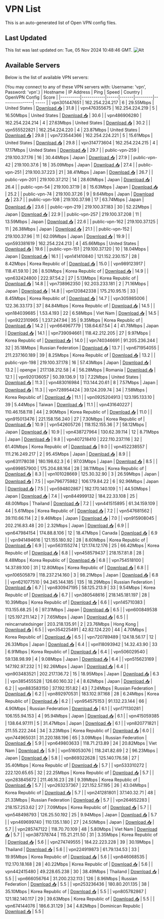 # VPN List

This is an auto-generated list of Open VPN config files.

## Last Updated

This list was last updated on: Tue, 05 Nov 2024 10:48:46 GMT.
![Alt](https://repobeats.axiom.co/api/embed/186b98318ef1479477931607c1ad7d823f12451f.svg "Repobeats analytics image")

## Available Servers

Below is the list of available VPN servers:

(You may connect to any of these VPN servers with: Username: 'vpn', Password: 'vpn'.)
| Hostname | IP Address | Ping | Speed | Country | OpenVPN Config | Score |
|----------|------------|------|-------|---------|----------------| ----- |
| vpn301447651 | 162.254.224.217 | 6 | 29.55Mbps | United States | [Download 📥](./configs/server_0_US.ovpn) | 31.8 |
| vpn476355675 | 162.254.224.219 | 5 | 16.50Mbps | United States | [Download 📥](./configs/server_1_US.ovpn) | 30.6 |
| vpn486906280 | 162.254.224.214 | 4 | 27.63Mbps | United States | [Download 📥](./configs/server_2_US.ovpn) | 30.2 |
| vpn555522821 | 162.254.224.220 | 4 | 23.87Mbps | United States | [Download 📥](./configs/server_3_US.ovpn) | 29.8 |
| vpn723544366 | 162.254.224.221 | 5 | 15.61Mbps | United States | [Download 📥](./configs/server_4_US.ovpn) | 29.8 |
| vpn314773604 | 162.254.224.215 | 4 | 17.17Mbps | United States | [Download 📥](./configs/server_5_US.ovpn) | 29.7 |
| public-vpn-259 | 219.100.37.176 | 16 | 30.44Mbps | Japan | [Download 📥](./configs/server_6_JP.ovpn) | 27.9 |
| public-vpn-42 | 219.100.37.6 | 18 | 35.09Mbps | Japan | [Download 📥](./configs/server_7_JP.ovpn) | 27.4 |
| public-vpn-251 | 219.100.37.223 | 21 | 38.41Mbps | Japan | [Download 📥](./configs/server_8_JP.ovpn) | 26.7 |
| public-vpn-201 | 219.100.37.212 | 14 | 28.60Mbps | Japan | [Download 📥](./configs/server_9_JP.ovpn) | 26.4 |
| public-vpn-54 | 219.100.37.19 | 8 | 15.63Mbps | Japan | [Download 📥](./configs/server_10_JP.ovpn) | 25.2 |
| public-vpn-74 | 219.100.37.26 | 9 | 9.64Mbps | Japan | [Download 📥](./configs/server_11_JP.ovpn) | 23.7 |
| public-vpn-108 | 219.100.37.98 | 17 | 63.74Mbps | Japan | [Download 📥](./configs/server_12_JP.ovpn) | 23.6 |
| public-vpn-219 | 219.100.37.183 | 30 | 52.22Mbps | Japan | [Download 📥](./configs/server_13_JP.ovpn) | 22.9 |
| public-vpn-257 | 219.100.37.208 | 11 | 13.59Mbps | Japan | [Download 📥](./configs/server_14_JP.ovpn) | 22.6 |
| public-vpn-162 | 219.100.37.125 | 11 | 26.38Mbps | Japan | [Download 📥](./configs/server_15_JP.ovpn) | 21.1 |
| public-vpn-152 | 219.100.37.96 | 11 | 62.09Mbps | Japan | [Download 📥](./configs/server_16_JP.ovpn) | 19.9 |
| vpn593381619 | 162.254.224.213 | 4 | 45.66Mbps | United States | [Download 📥](./configs/server_17_US.ovpn) | 19.6 |
| public-vpn-151 | 219.100.37.120 | 10 | 18.04Mbps | Japan | [Download 📥](./configs/server_18_JP.ovpn) | 16.1 |
| vpn141410840 | 121.152.230.157 | 28 | 8.42Mbps | Korea Republic of | [Download 📥](./configs/server_19_KR.ovpn) | 15.0 |
| vpn989123917 | 118.41.59.10 | 26 | 8.50Mbps | Korea Republic of | [Download 📥](./configs/server_20_KR.ovpn) | 14.9 |
| vpn632424800 | 222.97.54.2 | 27 | 5.13Mbps | Korea Republic of | [Download 📥](./configs/server_21_KR.ovpn) | 14.8 |
| vpn738962350 | 92.203.233.181 | 2 | 71.16Mbps | Japan | [Download 📥](./configs/server_22_JP.ovpn) | 14.8 |
| vpn120842338 | 175.210.95.15 | 33 | 8.45Mbps | Korea Republic of | [Download 📥](./configs/server_23_KR.ovpn) | 14.7 |
| vpn305985006 | 122.36.33.173 | 37 | 84.84Mbps | Korea Republic of | [Download 📥](./configs/server_24_KR.ovpn) | 14.5 |
| vpn184039685 | 1.53.4.193 | 22 | 6.58Mbps | Viet Nam | [Download 📥](./configs/server_25_VN.ovpn) | 14.5 |
| vpn922310965 | 1.237.247.94 | 35 | 9.35Mbps | Korea Republic of | [Download 📥](./configs/server_26_KR.ovpn) | 14.2 |
| vpn664967779 | 138.64.67.54 | 4 | 41.78Mbps | Japan | [Download 📥](./configs/server_27_JP.ovpn) | 14.1 |
| vpn739094661 | 118.42.212.205 | 27 | 9.97Mbps | Korea Republic of | [Download 📥](./configs/server_28_KR.ovpn) | 14.0 |
| vpn740346691 | 91.205.236.244 | 32 | 35.18Mbps | Russian Federation | [Download 📥](./configs/server_29_RU.ovpn) | 13.7 |
| vpn671954055 | 211.237.160.189 | 39 | 8.25Mbps | Korea Republic of | [Download 📥](./configs/server_30_KR.ovpn) | 13.2 |
| public-vpn-198 | 219.100.37.178 | 16 | 57.43Mbps | Japan | [Download 📥](./configs/server_31_JP.ovpn) | 13.2 |
| opengw | 217.138.212.58 | 4 | 56.28Mbps | Romania | [Download 📥](./configs/server_32_RO.ovpn) | 12.1 |
| vpn920136057 | 50.39.136.9 | 13 | 7.22Mbps | United States | [Download 📥](./configs/server_33_US.ovpn) | 11.3 |
| vpn483016984 | 113.144.20.61 | 8 | 7.57Mbps | Japan | [Download 📥](./configs/server_34_JP.ovpn) | 11.3 |
| vpn728954424 | 39.124.209.74 | 34 | 7.58Mbps | Korea Republic of | [Download 📥](./configs/server_35_KR.ovpn) | 11.1 |
| vpn0925204913 | 123.195.133.10 | 39 | 5.44Mbps | Taiwan | [Download 📥](./configs/server_36_TW.ovpn) | 11.1 |
| vpn431640227 | 110.46.158.118 | 44 | 2.90Mbps | Korea Republic of | [Download 📥](./configs/server_37_KR.ovpn) | 11.0 |
| vpn915013476 | 221.158.156.240 | 27 | 7.30Mbps | Korea Republic of | [Download 📥](./configs/server_38_KR.ovpn) | 10.9 |
| vpn542605726 | 118.152.155.36 | 7 | 58.12Mbps | Japan | [Download 📥](./configs/server_39_JP.ovpn) | 10.9 |
| vpn438727964 | 130.62.39.114 | 12 | 8.71Mbps | Japan | [Download 📥](./configs/server_40_JP.ovpn) | 9.8 |
| vpn407218410 | 222.110.237.116 | 32 | 61.40Mbps | Korea Republic of | [Download 📥](./configs/server_41_KR.ovpn) | 9.0 |
| vpn452238557 | 111.216.249.217 | 2 | 95.45Mbps | Japan | [Download 📥](./configs/server_42_JP.ovpn) | 8.9 |
| vpn631178038 | 180.198.62.3 | 6 | 97.03Mbps | Japan | [Download 📥](./configs/server_43_JP.ovpn) | 8.5 |
| vpn699857900 | 175.204.88.164 | 28 | 38.11Mbps | Korea Republic of | [Download 📥](./configs/server_44_KR.ovpn) | 8.3 |
| vpn101028669 | 125.30.32.90 | 3 | 26.59Mbps | Japan | [Download 📥](./configs/server_45_JP.ovpn) | 7.5 |
| vpn796775982 | 106.179.84.22 | 6 | 92.96Mbps | Japan | [Download 📥](./configs/server_46_JP.ovpn) | 7.5 |
| vpn594802867 | 182.170.140.109 | 1 | 44.50Mbps | Japan | [Download 📥](./configs/server_47_JP.ovpn) | 7.4 |
| vpn844999132 | 184.22.33.108 | 25 | 48.00Mbps | Thailand | [Download 📥](./configs/server_48_TH.ovpn) | 7.2 |
| vpn441515895 | 61.34.159.109 | 44 | 5.61Mbps | Korea Republic of | [Download 📥](./configs/server_49_KR.ovpn) | 7.2 |
| vpn547681562 | 39.110.66.114 | 2 | 9.46Mbps | Japan | [Download 📥](./configs/server_50_JP.ovpn) | 7.0 |
| vpn915908045 | 202.216.83.48 | 20 | 2.32Mbps | Japan | [Download 📥](./configs/server_51_JP.ovpn) | 6.9 |
| vpn647984154 | 174.88.8.106 | 12 | 18.47Mbps | Canada | [Download 📥](./configs/server_52_CA.ovpn) | 6.9 |
| vpn941494616 | 121.155.180.92 | 28 | 8.60Mbps | Korea Republic of | [Download 📥](./configs/server_53_KR.ovpn) | 6.9 |
| vpn563155274 | 121.174.12.176 | 25 | 66.42Mbps | Korea Republic of | [Download 📥](./configs/server_54_KR.ovpn) | 6.8 |
| vpn458579437 | 218.157.81.8 | 28 | 8.48Mbps | Korea Republic of | [Download 📥](./configs/server_55_KR.ovpn) | 6.8 |
| vpn754518100 | 14.37.89.100 | 31 | 12.80Mbps | Korea Republic of | [Download 📥](./configs/server_56_KR.ovpn) | 6.8 |
| vpn106505879 | 118.237.214.160 | 3 | 98.21Mbps | Japan | [Download 📥](./configs/server_57_JP.ovpn) | 6.8 |
| vpn621077510 | 94.245.144.185 | 135 | 18.29Mbps | Russian Federation | [Download 📥](./configs/server_58_RU.ovpn) | 6.7 |
| vpn830947195 | 58.125.213.9 | 33 | 9.54Mbps | Korea Republic of | [Download 📥](./configs/server_59_KR.ovpn) | 6.7 |
| vpn380548616 | 218.145.181.197 | 28 | 10.39Mbps | Korea Republic of | [Download 📥](./configs/server_60_KR.ovpn) | 6.6 |
| vpn145710383 | 113.155.68.25 | 6 | 97.31Mbps | Japan | [Download 📥](./configs/server_61_JP.ovpn) | 6.5 |
| vpn600849538 | 125.197.211.142 | 7 | 7.65Mbps | Japan | [Download 📥](./configs/server_62_JP.ovpn) | 6.5 |
| reincarnatedsinger | 203.218.135.91 | 2 | 23.76Mbps | Hong Kong | [Download 📥](./configs/server_63_HK.ovpn) | 6.5 |
| vpn354225491 | 42.82.124.220 | 44 | 4.70Mbps | Korea Republic of | [Download 📥](./configs/server_64_KR.ovpn) | 6.5 |
| vpn720789489 | 124.18.56.17 | 12 | 26.33Mbps | Japan | [Download 📥](./configs/server_65_JP.ovpn) | 6.4 |
| vpn118093942 | 14.32.43.90 | 33 | 6.91Mbps | Korea Republic of | [Download 📥](./configs/server_66_KR.ovpn) | 6.4 |
| vpn506029540 | 59.138.98.99 | 4 | 9.08Mbps | Japan | [Download 📥](./configs/server_67_JP.ovpn) | 6.4 |
| vpn515623169 | 147.192.97.232 | 1 | 92.26Mbps | Japan | [Download 📥](./configs/server_68_JP.ovpn) | 6.4 |
| vpn903483521 | 202.217.136.72 | 15 | 18.95Mbps | Japan | [Download 📥](./configs/server_69_JP.ovpn) | 6.3 |
| vpn385455528 | 126.60.160.32 | 4 | 8.62Mbps | Japan | [Download 📥](./configs/server_70_JP.ovpn) | 6.2 |
| vpn883583150 | 37.192.151.82 | 43 | 7.24Mbps | Russian Federation | [Download 📥](./configs/server_71_RU.ovpn) | 6.2 |
| vpn892970531 | 183.102.97.168 | 28 | 6.24Mbps | Korea Republic of | [Download 📥](./configs/server_72_KR.ovpn) | 6.2 |
| vpn954575153 | 91.132.23.144 | 66 | 4.90Mbps | Russian Federation | [Download 📥](./configs/server_73_RU.ovpn) | 6.1 |
| vpn171130281 | 106.155.94.153 | 4 | 95.94Mbps | Japan | [Download 📥](./configs/server_74_JP.ovpn) | 6.1 |
| vpn415059385 | 138.64.97.111 | 5 | 31.47Mbps | Japan | [Download 📥](./configs/server_75_JP.ovpn) | 6.1 |
| vpn820771821 | 211.55.222.244 | 34 | 3.23Mbps | Korea Republic of | [Download 📥](./configs/server_76_KR.ovpn) | 6.0 |
| vpn744965031 | 31.220.188.196 | 65 | 3.09Mbps | Russian Federation | [Download 📥](./configs/server_77_RU.ovpn) | 5.9 |
| vpn649803633 | 118.71.213.89 | 24 | 20.82Mbps | Viet Nam | [Download 📥](./configs/server_78_VN.ovpn) | 5.9 |
| vpn516053076 | 118.241.82.69 | 2 | 96.23Mbps | Japan | [Download 📥](./configs/server_79_JP.ovpn) | 5.8 |
| vpn869322628 | 125.140.176.58 | 27 | 35.40Mbps | Korea Republic of | [Download 📥](./configs/server_80_KR.ovpn) | 5.7 |
| vpn533310272 | 222.120.65.65 | 32 | 22.25Mbps | Korea Republic of | [Download 📥](./configs/server_81_KR.ovpn) | 5.7 |
| vpn283845672 | 211.46.16.23 | 28 | 9.39Mbps | Korea Republic of | [Download 📥](./configs/server_82_KR.ovpn) | 5.7 |
| vpn263237367 | 221.152.57.195 | 26 | 43.04Mbps | Korea Republic of | [Download 📥](./configs/server_83_KR.ovpn) | 5.7 |
| vpn241281801 | 37.140.32.71 | 48 | 21.33Mbps | Russian Federation | [Download 📥](./configs/server_84_RU.ovpn) | 5.7 |
| vpn264652283 | 218.157.253.62 | 27 | 7.09Mbps | Korea Republic of | [Download 📥](./configs/server_85_KR.ovpn) | 5.7 |
| vpn548498793 | 126.25.50.192 | 25 | 9.94Mbps | Japan | [Download 📥](./configs/server_86_JP.ovpn) | 5.7 |
| vpn469699740 | 110.135.1.180 | 27 | 24.50Mbps | Japan | [Download 📥](./configs/server_87_JP.ovpn) | 5.7 |
| vpn285747122 | 118.70.70.109 | 48 | 5.80Mbps | Viet Nam | [Download 📥](./configs/server_88_VN.ovpn) | 5.7 |
| vpn387378744 | 115.21.211.50 | 31 | 3.35Mbps | Korea Republic of | [Download 📥](./configs/server_89_KR.ovpn) | 5.6 |
| vpn274749555 | 184.22.223.228 | 39 | 30.19Mbps | Thailand | [Download 📥](./configs/server_90_TH.ovpn) | 5.6 |
| vpn224919873 | 61.79.134.53 | 33 | 19.95Mbps | Korea Republic of | [Download 📥](./configs/server_91_KR.ovpn) | 5.6 |
| vpn846068535 | 112.170.18.168 | 28 | 40.22Mbps | Korea Republic of | [Download 📥](./configs/server_92_KR.ovpn) | 5.6 |
| vpn442415480 | 49.228.65.238 | 30 | 38.49Mbps | Thailand | [Download 📥](./configs/server_93_TH.ovpn) | 5.5 |
| vpn666056764 | 31.200.232.113 | 126 | 8.96Mbps | Russian Federation | [Download 📥](./configs/server_94_RU.ovpn) | 5.5 |
| vpn253236436 | 180.80.201.135 | 38 | 35.10Mbps | Korea Republic of | [Download 📥](./configs/server_95_KR.ovpn) | 5.5 |
| vpn805782867 | 121.182.140.117 | 29 | 39.63Mbps | Korea Republic of | [Download 📥](./configs/server_96_KR.ovpn) | 5.5 |
| vpn674144076 | 186.6.31.129 | 34 | 4.82Mbps | Dominican Republic | [Download 📥](./configs/server_97_DO.ovpn) | 5.5 |
